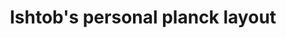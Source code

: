 ---
layout: layouts/keymapdb_entry.njk
OS: []
keymap_author: ishtob
firmware: QMK
hasHomeRowMods: False
hasLetterOnThumb: False
hasVerticalCombos: False
keymap_image: https://i.imgur.com/yKewjWW.jpg
imageDate: idk
keyCount: 48
keyboard: Planck
baseLayouts: ["QWERTY"]
languages: ['English']
layerCount: 10
title: "Ishtob's personal planck layout"
split: False
stagger: ortholinear
summary: 
keymap_url: https://github.com/ishtob/qmk_firmware/tree/master/keyboards/planck/keymaps/ishtob
writeup: https://github.com/ishtob/qmk_firmware/tree/master/keyboards/planck/keymaps/ishtob/readme.md
---